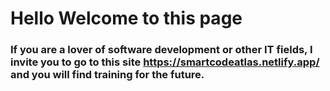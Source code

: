 # Hello Welcome to this page
### If you are a lover of software development or other IT fields, I invite you to go to this site https://smartcodeatlas.netlify.app/ and you will find training for the future.
